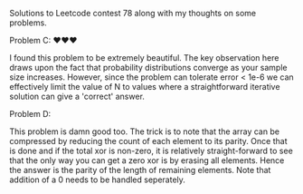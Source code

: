 Solutions to Leetcode contest 78 along with my thoughts on some problems.

Problem C: ♥♥♥

I found this problem to be extremely beautiful. The key observation here draws upon the fact that probability distributions converge as your sample size increases. However, since the problem can tolerate error < 1e-6 we can effectively limit the value of N to values where a straightforward iterative solution can give a 'correct' answer.

Problem D:

This problem is damn good too. The trick is to note that the array can be compressed by reducing the count of each element to its parity. Once that is done and if the total xor is non-zero, it is relatively straight-forward to see that the only way you can get a zero xor is by erasing all elements. Hence the answer is the parity of the length of remaining elements. Note that addition of a 0 needs to be handled seperately.
